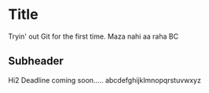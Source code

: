 # Title

Tryin' out Git for the first time.
Maza nahi aa raha BC

## Subheader

Hi2
Deadline coming soon.....
abcdefghijklmnopqrstuvwxyz